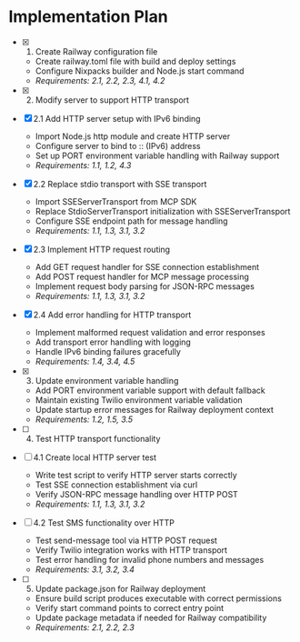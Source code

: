 # Implementation Plan

- [x] 1. Create Railway configuration file
  - Create railway.toml file with build and deploy settings
  - Configure Nixpacks builder and Node.js start command
  - _Requirements: 2.1, 2.2, 2.3, 4.1, 4.2_

- [x] 2. Modify server to support HTTP transport
- [x] 2.1 Add HTTP server setup with IPv6 binding
  - Import Node.js http module and create HTTP server
  - Configure server to bind to :: (IPv6) address
  - Set up PORT environment variable handling with Railway support
  - _Requirements: 1.1, 1.2, 4.3_

- [x] 2.2 Replace stdio transport with SSE transport
  - Import SSEServerTransport from MCP SDK
  - Replace StdioServerTransport initialization with SSEServerTransport
  - Configure SSE endpoint path for message handling
  - _Requirements: 1.1, 1.3, 3.1, 3.2_

- [x] 2.3 Implement HTTP request routing
  - Add GET request handler for SSE connection establishment
  - Add POST request handler for MCP message processing
  - Implement request body parsing for JSON-RPC messages
  - _Requirements: 1.1, 1.3, 3.1, 3.2_

- [x] 2.4 Add error handling for HTTP transport
  - Implement malformed request validation and error responses
  - Add transport error handling with logging
  - Handle IPv6 binding failures gracefully
  - _Requirements: 1.4, 3.4, 4.5_

- [x] 3. Update environment variable handling
  - Add PORT environment variable support with default fallback
  - Maintain existing Twilio environment variable validation
  - Update startup error messages for Railway deployment context
  - _Requirements: 1.2, 1.5, 3.5_

- [ ] 4. Test HTTP transport functionality
- [ ] 4.1 Create local HTTP server test
  - Write test script to verify HTTP server starts correctly
  - Test SSE connection establishment via curl
  - Verify JSON-RPC message handling over HTTP POST
  - _Requirements: 1.1, 1.3, 3.1, 3.2_

- [ ] 4.2 Test SMS functionality over HTTP
  - Test send-message tool via HTTP POST request
  - Verify Twilio integration works with HTTP transport
  - Test error handling for invalid phone numbers and messages
  - _Requirements: 3.1, 3.2, 3.4_

- [ ] 5. Update package.json for Railway deployment
  - Ensure build script produces executable with correct permissions
  - Verify start command points to correct entry point
  - Update package metadata if needed for Railway compatibility
  - _Requirements: 2.1, 2.2, 2.3_